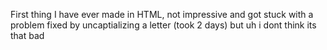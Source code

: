 First thing I have ever made in HTML, not impressive and got stuck with a problem fixed by uncaptializing a letter (took 2 days) but uh i dont think its that bad 
